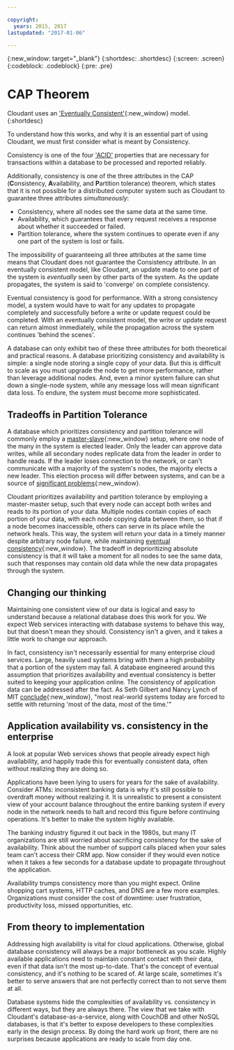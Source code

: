 ```yaml
---

copyright:
  years: 2015, 2017
lastupdated: "2017-01-06"

---
```


{:new_window: target="_blank"}
{:shortdesc: .shortdesc}
{:screen: .screen}
{:codeblock: .codeblock}
{:pre: .pre}

<div id="cap_theorem"></div>

<div id="consistency"></div>

# CAP Theorem

Cloudant uses an ['Eventually Consistent'](http://en.wikipedia.org/wiki/Eventual_consistency){:new_window} model.
{:shortdesc}

To understand how this works,
and why it is an essential part of using Cloudant,
we must first consider what is meant by Consistency.


Consistency is one of the four ['ACID'](acid.html) properties
that are necessary for transactions within a database to be processed and reported reliably.

Additionally,
consistency is one of the three attributes in the CAP
(**C**onsistency, **A**vailability, and **P**artition tolerance) theorem,
which states that it is not possible for a distributed computer system such as Cloudant
to guarantee three attributes _simultaneously_:

-   Consistency,
    where all nodes see the same data at the same time.
-   Availability,
    which guarantees that every request receives a response about whether it succeeded or failed.
-   Partition tolerance,
    where the system continues to operate even if any one part of the system is lost or fails.

The impossibility of guaranteeing all three attributes at the same time
means that Cloudant does not guarantee the Consistency attribute.
In an eventually consistent model,
like Cloudant,
an update made to one part of the system is _eventually_ seen by other parts of the system.
As the update propagates,
the system is said to 'converge' on complete consistency.

Eventual consistency is good for performance.
With a strong consistency model,
a system would have to wait for any updates to propagate completely and successfully
before a write or update request could be completed.
With an eventually consistent model,
the write or update request can return almost immediately,
while the propagation across the system continues 'behind the scenes'.

A database can only exhibit two of these three attributes for both theoretical and practical reasons.
A database prioritizing consistency and availability is simple:
a single node storing a single copy of your data.
But this is difficult to scale as you must upgrade the node to get more performance,
rather than leverage additional nodes.
And,
even a minor system failure can shut down a single-node system,
while any message loss will mean significant data loss.
To endure,
the system must become more sophisticated.

## Tradeoffs in Partition Tolerance

A database which prioritizes consistency and partition tolerance will commonly employ
a [master-slave](http://en.wikipedia.org/wiki/Master/slave_(technology)){:new_window} setup,
where one node of the many in the system is elected leader.
Only the leader can approve data writes,
while all secondary nodes replicate data from the leader in order to handle reads.
If the leader loses connection to the network,
or can't communicate with a majority of the system's nodes,
the majority elects a new leader.
This election process will differ between systems,
and can be a source of [significant problems](http://aphyr.com/posts/284-call-me-maybe-mongodb){:new_window}.

Cloudant prioritizes availability and partition tolerance by employing a master-master setup,
such that every node can accept both writes and reads to its portion of your data.
Multiple nodes contain copies of each portion of your data,
with each node copying data between them,
so that if a node becomes inaccessible,
others can serve in its place while the network heals.
This way,
the system will return your data in a timely manner despite arbitrary node failure,
while maintaining [eventual consistency](http://en.wikipedia.org/wiki/Eventual_consistency){:new_window}.
The tradeoff in deprioritizing absolute consistency is that it will take a moment for all nodes to see the same data,
such that responses may contain old data while the new data propagates through the system.

## Changing our thinking

Maintaining one consistent view of our data is logical and easy to understand
because a relational database does this work for you.
We expect Web services interacting with database systems to behave this way,
but that doesn't mean they should.
Consistency isn't a given,
and it takes a little work to change our approach.

In fact,
consistency isn't necessarily essential for many enterprise cloud services.
Large,
heavily used systems bring with them a high probability that a portion of the system may fail.
A database engineered around this assumption that prioritizes availability and eventual consistency
is better suited to keeping your application online.
The consistency of application data can be addressed after the fact.
As Seth Gilbert and Nancy Lynch of MIT
[conclude](http://www.glassbeam.com/sites/all/themes/glassbeam/images/blog/10.1.1.67.6951.pdf){:new_window},
"most real-world systems today are forced to settle with returning 'most of the data, most of the time.'"

## Application availability vs. consistency in the enterprise

A look at popular Web services shows that people already expect high availability,
and happily trade this for eventually consistent data,
often without realizing they are doing so.

Applications have been lying to users for years for the sake of availability.
Consider ATMs:
inconsistent banking data is why it's still possible to overdraft money without realizing it.
It is unrealistic to present a consistent view of your account balance throughout the entire banking system
if every node in the network needs to halt and record this figure before continuing operations.
It's better to make the system highly available.

The banking industry figured it out back in the 1980s,
but many IT organizations are still worried about sacrificing consistency for the sake of availability.
Think about the number of support calls placed when your sales team can't access their CRM app.
Now consider if they would even notice when it takes a few seconds for a database update
to propagate throughout the application.

Availability trumps consistency more than you might expect.
Online shopping cart systems,
HTTP caches,
and DNS are a few more examples.
Organizations must consider the cost of downtime:
user frustration,
productivity loss,
missed opportunities,
etc.

## From theory to implementation

Addressing high availability is vital for cloud applications.
Otherwise,
global database consistency will always be a major bottleneck as you scale.
Highly available applications need to maintain constant contact with their data,
even if that data isn't the most up-to-date.
That's the concept of eventual consistency,
and it's nothing to be scared of.
At large scale,
sometimes it's better to serve answers that are not perfectly correct than to not serve them at all.

Database systems hide the complexities of availability vs. consistency in different ways,
but they are always there.
The view that we take with Cloudant's database-as-a-service,
along with CouchDB and other NoSQL databases,
is that it's better to expose developers to these complexities early in the design process.
By doing the hard work up front,
there are no surprises because applications are ready to scale from day one.
